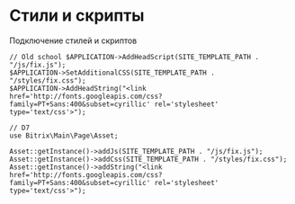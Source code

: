# Стили и скрипты
Подключение стилей и скриптов

    // Old school $APPLICATION->AddHeadScript(SITE_TEMPLATE_PATH . "/js/fix.js");
    $APPLICATION->SetAdditionalCSS(SITE_TEMPLATE_PATH . "/styles/fix.css");
    $APPLICATION->AddHeadString("<link href='http://fonts.googleapis.com/css?family=PT+Sans:400&subset=cyrillic' rel='stylesheet' type='text/css'>");

    // D7
    use Bitrix\Main\Page\Asset;

    Asset::getInstance()->addJs(SITE_TEMPLATE_PATH . "/js/fix.js");
    Asset::getInstance()->addCss(SITE_TEMPLATE_PATH . "/styles/fix.css");
    Asset::getInstance()->addString("<link href='http://fonts.googleapis.com/css?family=PT+Sans:400&subset=cyrillic' rel='stylesheet' type='text/css'>");
